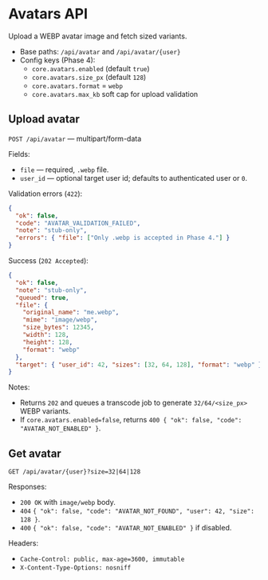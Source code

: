 # Avatars API

Upload a WEBP avatar image and fetch sized variants.

- Base paths: `/api/avatar` and `/api/avatar/{user}`
- Config keys (Phase 4):  
  - `core.avatars.enabled` (default `true`)  
  - `core.avatars.size_px` (default `128`)  
  - `core.avatars.format` = `webp`  
  - `core.avatars.max_kb` soft cap for upload validation

## Upload avatar

`POST /api/avatar` — multipart/form-data

Fields:
- `file` — required, `.webp` file.
- `user_id` — optional target user id; defaults to authenticated user or `0`.

Validation errors (`422`):
```json
{
  "ok": false,
  "code": "AVATAR_VALIDATION_FAILED",
  "note": "stub-only",
  "errors": { "file": ["Only .webp is accepted in Phase 4."] }
}
```

Success (`202 Accepted`):
```json
{
  "ok": false,
  "note": "stub-only",
  "queued": true,
  "file": {
    "original_name": "me.webp",
    "mime": "image/webp",
    "size_bytes": 12345,
    "width": 128,
    "height": 128,
    "format": "webp"
  },
  "target": { "user_id": 42, "sizes": [32, 64, 128], "format": "webp" }
}
```
Notes:
- Returns `202` and queues a transcode job to generate `32/64/<size_px>` WEBP variants.
- If `core.avatars.enabled=false`, returns `400 { "ok": false, "code": "AVATAR_NOT_ENABLED" }`.

## Get avatar

`GET /api/avatar/{user}?size=32|64|128`

Responses:
- `200 OK` with `image/webp` body.
- `404` `{ "ok": false, "code": "AVATAR_NOT_FOUND", "user": 42, "size": 128 }`.
- `400` `{ "ok": false, "code": "AVATAR_NOT_ENABLED" }` if disabled.

Headers:
- `Cache-Control: public, max-age=3600, immutable`
- `X-Content-Type-Options: nosniff`
